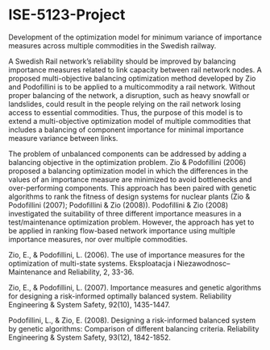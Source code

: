 # ISE-5123-Project
Development of the optimization model for minimum variance of importance measures across multiple commodities in the Swedish railway.

A Swedish Rail network’s reliability should be improved by balancing importance measures related to link capacity between rail network nodes. A proposed multi-objective balancing optimization method developed by Zio and Podofillini is to be applied to a multicommodity a rail network. Without proper balancing of the network, a disruption, such as heavy snowfall or landslides, could result in the people relying on the rail network losing access to essential commodities. Thus, the purpose of this model is to extend a multi-objective optimization model of multiple commodities that includes a balancing of component importance for minimal importance measure variance between links.

The problem of unbalanced components can be addressed by adding a balancing objective in the optimization problem. Zio & Podofillini (2006) proposed a balancing optimization model in which the differences in the values of an importance measure are minimized to avoid bottlenecks and over-performing components. This approach has been paired with genetic algorithms to rank the fitness of design systems for nuclear plants (Zio & Podofillini (2007); Podofillini & Zio (2008)). Podofillini & Zio (2008) investigated the suitability of three different importance measures in a test/maintenance optimization problem. However, the approach has yet to be applied in ranking flow-based network importance using multiple importance measures, nor over multiple commodities.

Zio, E., & Podofillini, L. (2006). The use of importance measures for the optimization of multi-state systems. Eksploatacja i Niezawodnosc–Maintenance and Reliability, 2, 33-36.

Zio, E., & Podofillini, L. (2007). Importance measures and genetic algorithms for designing a risk-informed optimally balanced system. Reliability Engineering & System Safety, 92(10), 1435-1447.

Podofillini, L., & Zio, E. (2008). Designing a risk-informed balanced system by genetic algorithms: Comparison of different balancing criteria. Reliability Engineering & System Safety, 93(12), 1842-1852.

